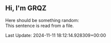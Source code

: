 ## Hi, I'm GRQZ
Here should be something random:  
This sentence is read from a file.


Last Update: 2024-11-11 18:12:14.928309+00:00
